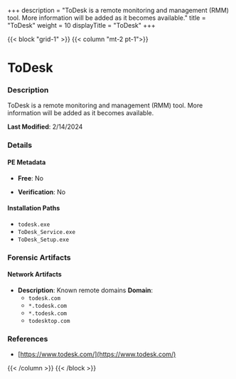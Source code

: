 +++
description = "ToDesk is a remote monitoring and management (RMM) tool. More information will be added as it becomes available."
title = "ToDesk"
weight = 10
displayTitle = "ToDesk"
+++


{{< block "grid-1" >}}
{{< column "mt-2 pt-1">}}

# ToDesk


### Description

ToDesk is a remote monitoring and management (RMM) tool. More information will be added as it becomes available.



**Last Modified**: 2/14/2024

### Details


#### PE Metadata


- **Free**: No

- **Verification**: No




#### Installation Paths
- `todesk.exe`
- `ToDesk_Service.exe`
- `ToDesk_Setup.exe`

### Forensic Artifacts




#### Network Artifacts

- **Description**: Known remote domains
  **Domain**:
    - `todesk.com`
    - `*.todesk.com`
    - `*.todesk.com`
    - `todesktop.com`





### References
- [https://www.todesk.com/](https://www.todesk.com/)



{{< /column >}}
{{< /block >}}
